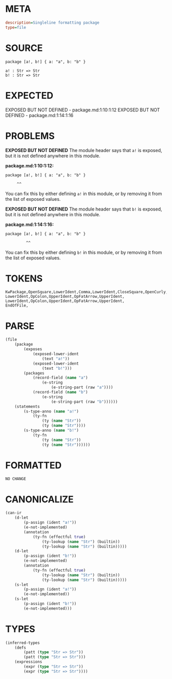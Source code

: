 # META
~~~ini
description=Singleline formatting package
type=file
~~~
# SOURCE
~~~roc
package [a!, b!] { a: "a", b: "b" }

a! : Str => Str
b! : Str => Str
~~~
# EXPECTED
EXPOSED BUT NOT DEFINED - package.md:1:10:1:12
EXPOSED BUT NOT DEFINED - package.md:1:14:1:16
# PROBLEMS
**EXPOSED BUT NOT DEFINED**
The module header says that `a!` is exposed, but it is not defined anywhere in this module.

**package.md:1:10:1:12:**
```roc
package [a!, b!] { a: "a", b: "b" }
```
         ^^
You can fix this by either defining `a!` in this module, or by removing it from the list of exposed values.

**EXPOSED BUT NOT DEFINED**
The module header says that `b!` is exposed, but it is not defined anywhere in this module.

**package.md:1:14:1:16:**
```roc
package [a!, b!] { a: "a", b: "b" }
```
             ^^
You can fix this by either defining `b!` in this module, or by removing it from the list of exposed values.

# TOKENS
~~~zig
KwPackage,OpenSquare,LowerIdent,Comma,LowerIdent,CloseSquare,OpenCurly,LowerIdent,OpColon,StringStart,StringPart,StringEnd,Comma,LowerIdent,OpColon,StringStart,StringPart,StringEnd,CloseCurly,
LowerIdent,OpColon,UpperIdent,OpFatArrow,UpperIdent,
LowerIdent,OpColon,UpperIdent,OpFatArrow,UpperIdent,
EndOfFile,
~~~
# PARSE
~~~clojure
(file
	(package
		(exposes
			(exposed-lower-ident
				(text "a!"))
			(exposed-lower-ident
				(text "b!")))
		(packages
			(record-field (name "a")
				(e-string
					(e-string-part (raw "a"))))
			(record-field (name "b")
				(e-string
					(e-string-part (raw "b"))))))
	(statements
		(s-type-anno (name "a!")
			(ty-fn
				(ty (name "Str"))
				(ty (name "Str"))))
		(s-type-anno (name "b!")
			(ty-fn
				(ty (name "Str"))
				(ty (name "Str"))))))
~~~
# FORMATTED
~~~roc
NO CHANGE
~~~
# CANONICALIZE
~~~clojure
(can-ir
	(d-let
		(p-assign (ident "a!"))
		(e-not-implemented)
		(annotation
			(ty-fn (effectful true)
				(ty-lookup (name "Str") (builtin))
				(ty-lookup (name "Str") (builtin)))))
	(d-let
		(p-assign (ident "b!"))
		(e-not-implemented)
		(annotation
			(ty-fn (effectful true)
				(ty-lookup (name "Str") (builtin))
				(ty-lookup (name "Str") (builtin)))))
	(s-let
		(p-assign (ident "a!"))
		(e-not-implemented))
	(s-let
		(p-assign (ident "b!"))
		(e-not-implemented)))
~~~
# TYPES
~~~clojure
(inferred-types
	(defs
		(patt (type "Str => Str"))
		(patt (type "Str => Str")))
	(expressions
		(expr (type "Str => Str"))
		(expr (type "Str => Str"))))
~~~
